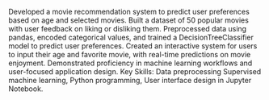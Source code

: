 Developed a movie recommendation system to predict user preferences based on age and selected movies. 
Built a dataset of 50 popular movies with user feedback on liking or disliking them. 
Preprocessed data using pandas, encoded categorical values, and trained a DecisionTreeClassifier model to predict user preferences. 
Created an interactive system for users to input their age and favorite movie, with real-time predictions on movie enjoyment. 
Demonstrated proficiency in machine learning workflows and user-focused application design.
Key Skills: Data preprocessing
            Supervised machine learning, 
            Python programming, 
            User interface design in Jupyter Notebook.






